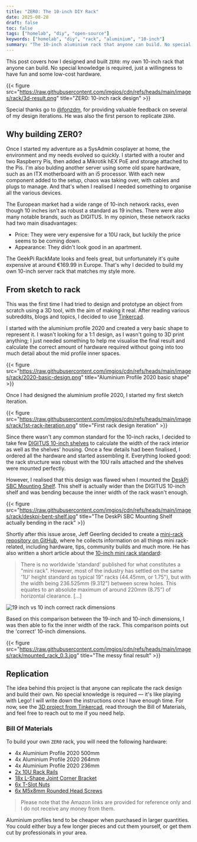 ```yaml
---
title: "ZER0: The 10-inch DIY Rack"
date: 2025-08-28
draft: false
toc: false
tags: ["homelab", "diy", "open-source"]
keywords: ["homelab", "diy", "rack", "aluminium", "10-inch"]
summary: "The 10-inch aluminium rack that anyone can build. No special knowledge is required — it's like playing with Lego!"
---
```


This post covers how I designed and built `ZER0`: my own 10-inch rack that anyone can build. No special knowledge is required, just a willingness to have fun and some low-cost hardware.

{{< figure src="https://raw.githubusercontent.com/imgios/cdn/refs/heads/main/images/rack/3d-result.png" title="ZER0: 10-inch rack design" >}}

Special thanks go to [@fonzdm](https://github.com/fonzdm), for providing valuable feedback on several of my design iterations. He was also the first person to replicate `ZER0`.

## Why building ZER0?

Once I started my adventure as a SysAdmin cosplayer at home, the environment and my needs evolved so quickly. I started with a router and two Raspberry Pis, then added a Mikrotik hEX PoE and storage attached to the Pis. I'm also bulding another server using some old spare hardware, such as an ITX motherboard with an i5 processor. With each new component added to the setup, chaos was taking over, with cables and plugs to manage. And that's when I realised I needed something to organise all the various devices.

The European market had a wide range of 10-inch network racks, even though 10 inches isn't as robust a standard as 19 inches. There were also many notable brands, such as DIGITUS. In my opinion, these network racks had two main disadvantages:

- Price: They were very expensive for a 10U rack, but luckily the price seems to be coming down.
- Appearance: They didn't look good in an apartment.

The GeekPi RackMate looks and feels great, but unfortunately it's quite expensive at around €169.99 in Europe. That's why I decided to build my own 10-inch server rack that matches my style more.

## From sketch to rack

This was the first time I had tried to design and prototype an object from scratch using a 3D tool, with the aim of making it real. After reading various subreddits, blogs and topics, I decided to use [Tinkercad](https://www.tinkercad.com/).

I started with the aluminium profile 2020 and created a very basic shape to represent it. I wasn't looking for a 1:1 design, as I wasn't going to 3D print anything; I just needed something to help me visualise the final result and calculate the correct amount of hardware required without going into too much detail about the mid profile inner spaces.

{{< figure src="https://raw.githubusercontent.com/imgios/cdn/refs/heads/main/images/rack/2020-basic-design.png" title="Aluminium Profile 2020 basic shape" >}}

Once I had designed the aluminium profile 2020, I started my first sketch iteration.

{{< figure src="https://raw.githubusercontent.com/imgios/cdn/refs/heads/main/images/rack/1st-rack-iteration.png" title="First  rack design iteration" >}}

Since there wasn't any common standard for the 10-inch racks, I decided to take few [DIGITUS 10-inch shelves](https://amzn.eu/d/6mLTGf2)  to calculate the width of the rack interior as well as the shelves' housing. Once a few details had been finalised, I ordered all the hardware and started assembling it. Everything looked good: the rack structure was robust with the 10U rails attached and the shelves were mounted perfectly.

However, I realised that this design was flawed when I mounted the [DeskPi SBC Mounting Shelf](https://amzn.eu/d/0szGoO3). This shelf is actually wider than the DIGITUS 10-inch shelf and was bending because the inner width of the rack wasn't enough.

{{< figure src="https://raw.githubusercontent.com/imgios/cdn/refs/heads/main/images/rack/deskpi-bent-shelf.jpg" title="The DeskPi SBC Mounting Shelf actually bending in the rack" >}}

Shortly after this issue arose, Jeff Geerling decided to create a [mini-rack repository on GitHub](https://github.com/geerlingguy/mini-rack), where he collects information on all things mini rack-related, including hardware, tips, community builds and much more. He has also written a short article about the [10-inch mini rack standard](https://github.com/geerlingguy/mini-rack?tab=readme-ov-file#the-10-mini-rack-standard):

> There is no worldwide 'standard' published for what constitutes a "mini rack". However, most of the industry has settled on the same '1U' height standard as typical 19" racks (44.45mm, or 1.75"), but with the width being 236.525mm (9.312") between screw holes. This equates to an absolute maximum of around 220mm (8.75") of horizontal clearance.
> [...]

![19 inch vs 10 inch correct rack dimensions](https://upload.wikimedia.org/wikipedia/commons/8/87/19_inch_vs_10_inch_correct_rack_dimensions.svg "19 inch vs 10 inch correct rack dimensions")

Based on this comparison between the 19-inch and 10-inch dimensions, I was then able to fix the inner width of the rack. This comparison points out the 'correct' 10-inch dimensions.

{{< figure src="https://raw.githubusercontent.com/imgios/cdn/refs/heads/main/images/rack/mounted_rack_0.3.jpg" title="The messy final result" >}}

## Replication

The idea behind this project is that anyone can replicate the rack design and build their own. No special knowledge is required — it's like playing with Lego! I will write down the instructions once I have enough time. For now, see the [3D project from Tinkercad](https://www.tinkercad.com/things/5adouqv9yku-mini-10-rack-03), read through the Bill of Materials, and feel free to reach out to me if you need help.

### Bill Of Materials

To build your own `ZER0` rack, you will need the following hardware:

- 4x Aluminium Profile 2020 500mm
- 4x Aluminium Profile 2020 264mm
- 4x Aluminium Profile 2020 236mm
- [2x 10U Rack Rails](https://amzn.eu/d/ir4gp04)
- [18x L-Shape Joint Corner Bracket](https://amzn.eu/d/iQTW5gm)
- [6x T-Slot Nuts](https://amzn.eu/d/blPJ1NO)
- [6x M5x8mm Rounded Head Screws](https://amzn.eu/d/8iMU9Yv)

> Please note that the Amazon links are provided for reference only and I do not receive any money from them.

Aluminium profiles tend to be cheaper when purchased in larger quantities. You could either buy a few longer pieces and cut them yourself, or get them cut by professionals in your area.
